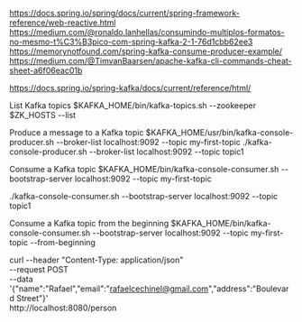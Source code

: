 https://docs.spring.io/spring/docs/current/spring-framework-reference/web-reactive.html
https://medium.com/@ronaldo.lanhellas/consumindo-multiplos-formatos-no-mesmo-t%C3%B3pico-com-spring-kafka-2-1-76d1cbb62ee3
https://memorynotfound.com/spring-kafka-consume-producer-example/
https://medium.com/@TimvanBaarsen/apache-kafka-cli-commands-cheat-sheet-a6f06eac01b

https://docs.spring.io/spring-kafka/docs/current/reference/html/


List Kafka topics
$KAFKA_HOME/bin/kafka-topics.sh --zookeeper $ZK_HOSTS --list

Produce a message to a Kafka topic
$KAFKA_HOME/usr/bin/kafka-console-producer.sh --broker-list localhost:9092 --topic my-first-topic
./kafka-console-producer.sh --broker-list localhost:9092 --topic topic1

Consume a Kafka topic
$KAFKA_HOME/bin/kafka-console-consumer.sh --bootstrap-server localhost:9092 --topic my-first-topic

./kafka-console-consumer.sh --bootstrap-server localhost:9092 --topic topic1

Consume a Kafka topic from the beginning
$KAFKA_HOME/bin/kafka-console-consumer.sh --bootstrap-server localhost:9092 --topic my-first-topic --from-beginning



curl --header "Content-Type: application/json" \
  --request POST \
  --data '{"name":"Rafael","email":"rafaelcechinel@gmail.com","address":"Boulevard Street"}' \
  http://localhost:8080/person